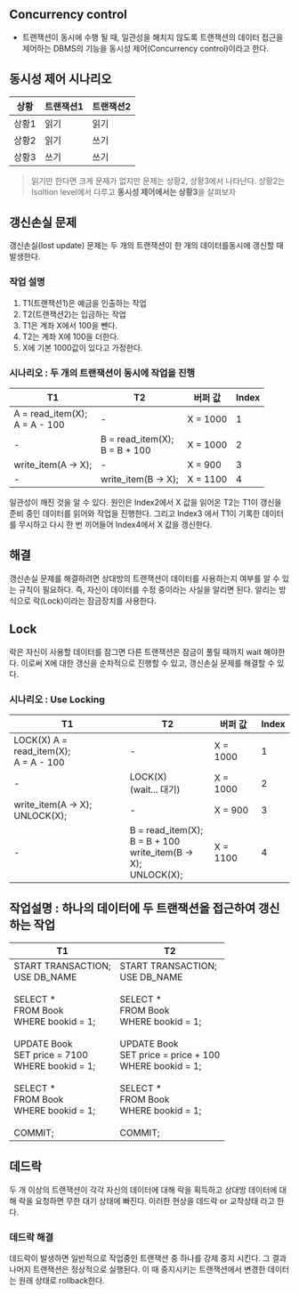## Concurrency control
- 트랜잭션이 동시에 수행 될 때, 일관성을 해치지 않도록 트랜잭션의 데이터 접근을 제어하는 DBMS의 기능을 동시성 제어(Concurrency control)이라고 한다.

## 동시성 제어 시나리오

| 상황 | 트랜잭션1 | 트랜잭션2 | 
| --- | --- | --- |
| 상황1 | 읽기 | 읽기 |
| 상황2 | 읽기 | 쓰기 |
| 상황3 | 쓰기 | 쓰기 |

> 읽기만 한다면 크게 문제가 없지만 문제는 상황2, 상황3에서 나타난다.
> 상황2는 Isoltion level에서 다루고 **동시성 제어에서는 상황3**을 살펴보자


## 갱신손실 문제
갱신손실(lost update) 문제는 두 개의 트랜잭션이 한 개의 데이터를동시에 갱신할 때 발생한다.

### 작업 설명
1. T1(트랜잭션1)은 예금을 인출하는 작업
2. T2(트랜잭션2)는 입금하는 작업
3. T1은 계좌 X에서 100을 뺀다.
4. T2는 계좌 X에 100을 더한다.
5. X에 기본 1000값이 있다고 가정한다.

### 시나리오 : 두 개의 트랜잭션이 동시에 작업을 진행
| T1 | T2 | 버퍼 값 | Index |
| --- | --- | --- | --- |
| A = read_item(X);<br> A = A - 100 | - | X = 1000 | 1 |
| - | B = read_item(X);<br> B = B + 100 | X = 1000 | 2 |
| write_item(A -> X); | - | X = 900 | 3 |
| - | write_item(B -> X); | X = 1100 | 4 |

일관성이 깨진 것을 알 수 있다.
원인은 Index2에서 X 값을 읽어온 T2는 T1이 갱신을 준비 중인 데이터를 읽어와 작업을 진행한다.
그리고 Index3 에서 T1이 기록한 데이터를 무시하고 다시 한 번 끼어들어 Index4에서 X 값을 갱신한다.

## 해결
갱신손실 문제를 해결하려면 상대방의 트랜잭션이 데이터를 사용하는지 여부를 알 수 있는 규칙이 필요하다. 즉, 자신이 데이터를 수정 중이라는 사실을 알리면 된다.
알리는 방식으로 락(Lock)이라는 잠금장치를 사용한다.

## Lock
락은 자신이 사용할 데이터를 잠그면 다른 트랜잭션은 잠금이 풀릴 때까지 wait 해야한다.
이로써 X에 대한 갱신을 순차적으로 진행할 수 있고, 갱신손실 문제를 해결할 수 있다.

### 시나리오 : Use Locking 
| T1 | T2 | 버퍼 값 | Index |
| --- | --- | --- | --- |
| LOCK(X) A = read_item(X); <br> A = A - 100 | - | X = 1000 | 1 |
| - | LOCK(X) <br> (wait... 대기) | X = 1000 | 2 |
| write_item(A -> X); <br> UNLOCK(X); | - | X = 900 | 3 |
| - | B = read_item(X); <br> B = B + 100 <br> write_item(B -> X); <br> UNLOCK(X); | X = 1100 | 4 |

## 작업설명 : 하나의 데이터에 두 트랜잭션을 접근하여 갱신하는 작업
| T1 | T2 | 
| --- | --- | 
| START TRANSACTION; <BR> USE DB_NAME <BR><BR> SELECT * <BR> FROM Book <BR> WHERE bookid = 1; <BR><BR> UPDATE Book <BR> SET price = 7100 <BR> WHERE bookid = 1; <BR><BR> SELECT * <BR> FROM Book <BR> WHERE bookid = 1; <BR><BR> COMMIT;  | START TRANSACTION; <BR> USE DB_NAME <BR><BR> SELECT * <BR> FROM Book <BR> WHERE bookid = 1; <BR><BR> UPDATE Book <BR> SET price = price + 100 <BR> WHERE bookid = 1; <BR><BR> SELECT * <BR> FROM Book <BR> WHERE bookid = 1; <BR><BR> COMMIT; | 


## 데드락
두 개 이상의 트랜잭션이 각각 자신의 데이터에 대해 락을 획득하고 상대방 데이터에 대해 락을 요청하면 무한 대기 상태에 빠진다.
이러한 현상을 데드락 or 교착상태 라고 한다.

### 데드락 해결
데드락이 발생하면 일반적으로 작업중인 트랜잭션 중 하나를 강제 중지 시킨다. 그 결과 나머지 트랜잭션은 정상적으로 실행된다. 이 때 중지시키는 트랜잭션에서 변경한 데이터는 원래 상태로 rollback한다.